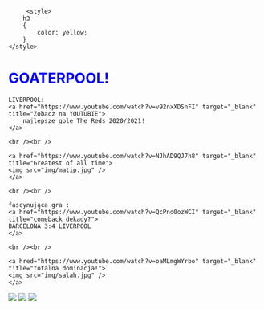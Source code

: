 <!DOCTYPE HTML>
<html lang="pl">
<head>
     <meta charset="utf-8" />
     <title>Liverpool FC</title>
     <meta name="description" content="Oto drugi najlepszy klub w historii angielskiej piłki!" /
     <meta name="keywords" content="noga,sport, futbol, piłka" />
     <meta http-equiv="X-UA-Compatible" content="IE=edge,chrome,opera=1" />
     <link rel="stylesheet" href="style.css" type="text/css" />	
	 
         <style>
		h3
		{
			color: yellow;
		}
	</style>
	
</head>

<body>
	<h1 style="color: blue;">GOATERPOOL!</h1>
	
	LIVERPOOL:  
	<a href="https://www.youtube.com/watch?v=v92nxXDSnFI" target="_blank" title="Zobacz na YOUTUBIE">
		najlepsze gole The Reds 2020/2021!
	</a>
	
	<br /><br />
	
	<a href="https://www.youtube.com/watch?v=NJhAD9QJ7h8" target="_blank" title="Greatest of all time">
	<img src="img/matip.jpg" />
	</a>
	
	<br /><br />
	
	fascynująca gra :
	<a href="https://www.youtube.com/watch?v=QcPno0ozWCI" target="_blank" title="comeback dekady?">
	BARCELONA 3:4 LIVERPOOL
	</a>
	
	<br /><br />
	
	<a hred="https://www.youtube.com/watch?v=oaMLmgWYrbo" target="_blank" title="totalna dominacja!">
	<img src="img/salah.jpg" />
	</a>
<img src="img/goata.jpg"/>
<img src="img/team.jpg"/>
<img src="img/rush.jpg"/>
</body>
</html>
